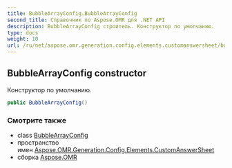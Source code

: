 ```yaml
---
title: BubbleArrayConfig.BubbleArrayConfig
second_title: Справочник по Aspose.OMR для .NET API
description: BubbleArrayConfig строитель. Конструктор по умолчанию.
type: docs
weight: 10
url: /ru/net/aspose.omr.generation.config.elements.customanswersheet/bubblearrayconfig/bubblearrayconfig/
---
```

## BubbleArrayConfig constructor

Конструктор по умолчанию.

```csharp
public BubbleArrayConfig()
```

### Смотрите также

* class [BubbleArrayConfig](../)
* пространство имен [Aspose.OMR.Generation.Config.Elements.CustomAnswerSheet](../../bubblearrayconfig/)
* сборка [Aspose.OMR](../../../)



